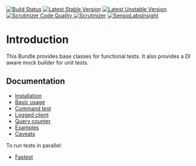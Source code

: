 [![Build Status](https://travis-ci.com/liip/LiipFunctionalTestBundle.svg?branch=master)](https://travis-ci.com/liip/LiipFunctionalTestBundle)
[![Latest Stable Version](https://poser.pugx.org/liip/functional-test-bundle/v/stable)](https://packagist.org/packages/liip/functional-test-bundle)
[![Latest Unstable Version](https://poser.pugx.org/liip/functional-test-bundle/v/unstable)](https://packagist.org/packages/liip/functional-test-bundle)
[![Scrutinizer Code Quality][Scrutinizer image]
![Scrutinizer][Scrutinizer Coverage Image]][Scrutinizer]
[![SensioLabsInsight][SensioLabsInsight Image]][SensioLabsInsight]

Introduction
============

This Bundle provides base classes for functional tests.
It also provides a DI aware mock builder for unit tests.

Documentation
------------

* [Installation](doc/installation.md)
* [Basic usage](doc/basic.md)
* [Command test](doc/command.md)
* [Logged client](doc/logged.md)
* [Query counter](doc/query.md)
* [Examples](doc/examples.md)
* [Caveats](doc/caveats.md)

To run tests in parallel:
* [Fastest](doc/fastest.md)

[Travis Master]: https://travis-ci.org/liip/LiipFunctionalTestBundle
[Travis Master image]: https://travis-ci.org/liip/LiipFunctionalTestBundle.svg?branch=master
[Scrutinizer]: https://scrutinizer-ci.com/g/liip/LiipFunctionalTestBundle/?branch=master
[Scrutinizer image]: https://scrutinizer-ci.com/g/liip/LiipFunctionalTestBundle/badges/quality-score.png?b=master
[Scrutinizer Coverage image]: https://scrutinizer-ci.com/g/liip/LiipFunctionalTestBundle/badges/coverage.png?b=master
[SensioLabsInsight]: https://insight.sensiolabs.com/projects/98b07673-7b35-44f3-acb3-07c33b395118
[SensioLabsInsight Image]: https://insight.sensiolabs.com/projects/98b07673-7b35-44f3-acb3-07c33b395118/mini.png

